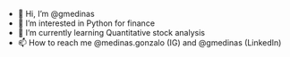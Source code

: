 - 👋 Hi, I’m @gmedinas
- 👀 I’m interested in Python for finance
- 🌱 I’m currently learning Quantitative stock analysis
- 📫 How to reach me @medinas.gonzalo (IG) and @gmedinas (LinkedIn)

<!---
gmedinas/gmedinas is a ✨ special ✨ repository because its `README.md` (this file) appears on your GitHub profile.
You can click the Preview link to take a look at your changes.
--->
